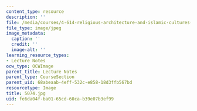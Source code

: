 ```yaml
---
content_type: resource
description: ''
file: /media/courses/4-614-religious-architecture-and-islamic-cultures-fall-2002/fe6da04fba0165cd60cab39e07b3ef99_5074.jpg
file_type: image/jpeg
image_metadata:
  caption: ''
  credit: ''
  image-alt: ''
learning_resource_types:
- Lecture Notes
ocw_type: OCWImage
parent_title: Lecture Notes
parent_type: CourseSection
parent_uid: 68abeaab-4eff-532c-e858-18d3ffb567bd
resourcetype: Image
title: 5074.jpg
uid: fe6da04f-ba01-65cd-60ca-b39e07b3ef99
---
```

